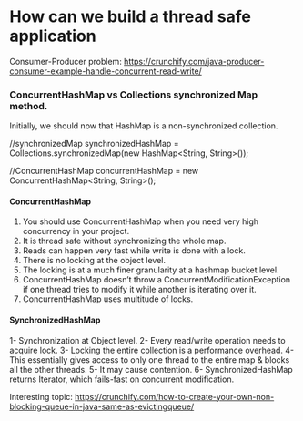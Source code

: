 # How can we build a thread safe application

Consumer-Producer problem:
https://crunchify.com/java-producer-consumer-example-handle-concurrent-read-write/

### ConcurrentHashMap vs Collections synchronized Map method.
Initially, we should now that HashMap is a non-synchronized collection.

//synchronizedMap
synchronizedHashMap = Collections.synchronizedMap(new HashMap<String, String>());

//ConcurrentHashMap
concurrentHashMap = new ConcurrentHashMap<String, String>();

#### ConcurrentHashMap
1. You should use ConcurrentHashMap when you need very high concurrency in your project.
2. It is thread safe without synchronizing the whole map.
3. Reads can happen very fast while write is done with a lock.
4. There is no locking at the object level.
5. The locking is at a much finer granularity at a hashmap bucket level.
6. ConcurrentHashMap doesn’t throw a ConcurrentModificationException if one thread tries to modify it while another is iterating over it.
7. ConcurrentHashMap uses multitude of locks.

#### SynchronizedHashMap
1- Synchronization at Object level.
2- Every read/write operation needs to acquire lock.
3- Locking the entire collection is a performance overhead.
4- This essentially gives access to only one thread to the entire map & blocks all the other threads.
5- It may cause contention.
6- SynchronizedHashMap returns Iterator, which fails-fast on concurrent modification.

Interesting topic: https://crunchify.com/how-to-create-your-own-non-blocking-queue-in-java-same-as-evictingqueue/